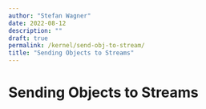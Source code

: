 ```yaml
---
author: "Stefan Wagner"
date: 2022-08-12
description: ""
draft: true
permalink: /kernel/send-obj-to-stream/
title: "Sending Objects to Streams"
---
```


# Sending Objects to Streams
